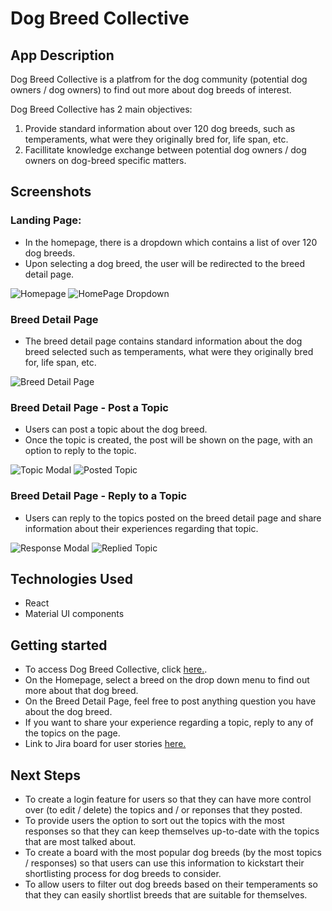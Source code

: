 # Dog Breed Collective

## App Description

Dog Breed Collective is a platfrom for the dog community (potential dog owners / dog owners) to find out more about dog breeds of interest.

Dog Breed Collective has 2 main objectives:

1. Provide standard information about over 120 dog breeds, such as temperaments, what were they originally bred for, life span, etc.
2. Facillitate knowledge exchange between potential dog owners / dog owners on dog-breed specific matters.

## Screenshots

### Landing Page:

- In the homepage, there is a dropdown which contains a list of over 120 dog breeds.
- Upon selecting a dog breed, the user will be redirected to the breed detail page.

![Homepage](/src/images/Frame1.png)
![HomePage Dropdown](/src/images/Frame2.png)

### Breed Detail Page

- The breed detail page contains standard information about the dog breed selected such as temperaments, what were they originally bred for, life span, etc.

![Breed Detail Page](/src/images/Frame3.png)

### Breed Detail Page - Post a Topic

- Users can post a topic about the dog breed.
- Once the topic is created, the post will be shown on the page, with an option to reply to the topic.

![Topic Modal](/src/images/Frame4.png)
![Posted Topic](/src/images/Frame5.png)

### Breed Detail Page - Reply to a Topic

- Users can reply to the topics posted on the breed detail page and share information about their experiences regarding that topic.

![Response Modal](/src/images/Frame6.png)
![Replied Topic](/src/images/Frame7.png)

## Technologies Used

- React
- Material UI components

## Getting started

- To access Dog Breed Collective, click [here.](https://dogbreedcollective.vercel.app/).
- On the Homepage, select a breed on the drop down menu to find out more about that dog breed.
- On the Breed Detail Page, feel free to post anything question you have about the dog breed.
- If you want to share your experience regarding a topic, reply to any of the topics on the page.
- Link to Jira board for user stories [here.](https://thisisanita.atlassian.net/jira/software/projects/DBC/boards/1?assignee=5f43392cfcaf93003be71315)

## Next Steps

- To create a login feature for users so that they can have more control over (to edit / delete) the topics and / or reponses that they posted.
- To provide users the option to sort out the topics with the most responses so that they can keep themselves up-to-date with the topics that are most talked about.
- To create a board with the most popular dog breeds (by the most topics / responses) so that users can use this information to kickstart their shortlisting process for dog breeds to consider.
- To allow users to filter out dog breeds based on their temperaments so that they can easily shortlist breeds that are suitable for themselves.
